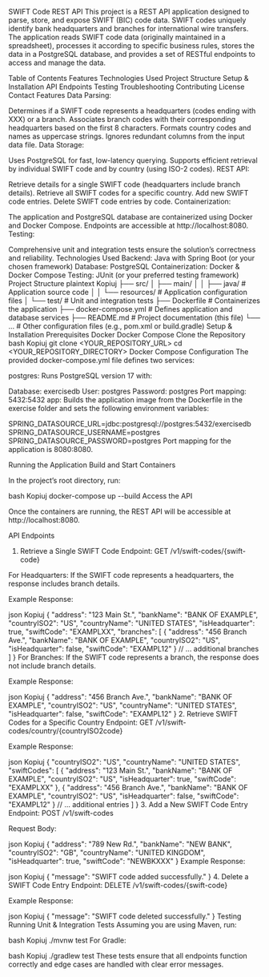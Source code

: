 SWIFT Code REST API
This project is a REST API application designed to parse, store, and expose SWIFT (BIC) code data. SWIFT codes uniquely identify bank headquarters and branches for international wire transfers. The application reads SWIFT code data (originally maintained in a spreadsheet), processes it according to specific business rules, stores the data in a PostgreSQL database, and provides a set of RESTful endpoints to access and manage the data.

Table of Contents
Features
Technologies Used
Project Structure
Setup & Installation
API Endpoints
Testing
Troubleshooting
Contributing
License
Contact
Features
Data Parsing:

Determines if a SWIFT code represents a headquarters (codes ending with XXX) or a branch.
Associates branch codes with their corresponding headquarters based on the first 8 characters.
Formats country codes and names as uppercase strings.
Ignores redundant columns from the input data file.
Data Storage:

Uses PostgreSQL for fast, low-latency querying.
Supports efficient retrieval by individual SWIFT code and by country (using ISO-2 codes).
REST API:

Retrieve details for a single SWIFT code (headquarters include branch details).
Retrieve all SWIFT codes for a specific country.
Add new SWIFT code entries.
Delete SWIFT code entries by code.
Containerization:

The application and PostgreSQL database are containerized using Docker and Docker Compose.
Endpoints are accessible at http://localhost:8080.
Testing:

Comprehensive unit and integration tests ensure the solution’s correctness and reliability.
Technologies Used
Backend: Java with Spring Boot (or your chosen framework)
Database: PostgreSQL
Containerization: Docker & Docker Compose
Testing: JUnit (or your preferred testing framework)
Project Structure
plaintext
Kopiuj
├── src/
│ ├── main/
│ │ ├── java/ # Application source code
│ │ └── resources/ # Application configuration files
│ └── test/ # Unit and integration tests
├── Dockerfile # Containerizes the application
├── docker-compose.yml # Defines application and database services
├── README.md # Project documentation (this file)
└── ... # Other configuration files (e.g., pom.xml or build.gradle)
Setup & Installation
Prerequisites
Docker
Docker Compose
Clone the Repository
bash
Kopiuj
git clone <YOUR_REPOSITORY_URL>
cd <YOUR_REPOSITORY_DIRECTORY>
Docker Compose Configuration
The provided docker-compose.yml file defines two services:

postgres:
Runs PostgreSQL version 17 with:

Database: exercisedb
User: postgres
Password: postgres
Port mapping: 5432:5432
app:
Builds the application image from the Dockerfile in the exercise folder and sets the following environment variables:

SPRING_DATASOURCE_URL=jdbc:postgresql://postgres:5432/exercisedb
SPRING_DATASOURCE_USERNAME=postgres
SPRING_DATASOURCE_PASSWORD=postgres
Port mapping for the application is 8080:8080.

Running the Application
Build and Start Containers

In the project’s root directory, run:

bash
Kopiuj
docker-compose up --build
Access the API

Once the containers are running, the REST API will be accessible at http://localhost:8080.

API Endpoints

1. Retrieve a Single SWIFT Code
   Endpoint:
   GET /v1/swift-codes/{swift-code}

For Headquarters:
If the SWIFT code represents a headquarters, the response includes branch details.

Example Response:

json
Kopiuj
{
"address": "123 Main St.",
"bankName": "BANK OF EXAMPLE",
"countryISO2": "US",
"countryName": "UNITED STATES",
"isHeadquarter": true,
"swiftCode": "EXAMPLXX",
"branches": [
{
"address": "456 Branch Ave.",
"bankName": "BANK OF EXAMPLE",
"countryISO2": "US",
"isHeadquarter": false,
"swiftCode": "EXAMPL12"
}
// ... additional branches
]
}
For Branches:
If the SWIFT code represents a branch, the response does not include branch details.

Example Response:

json
Kopiuj
{
"address": "456 Branch Ave.",
"bankName": "BANK OF EXAMPLE",
"countryISO2": "US",
"countryName": "UNITED STATES",
"isHeadquarter": false,
"swiftCode": "EXAMPL12"
} 2. Retrieve SWIFT Codes for a Specific Country
Endpoint:
GET /v1/swift-codes/country/{countryISO2code}

Example Response:

json
Kopiuj
{
"countryISO2": "US",
"countryName": "UNITED STATES",
"swiftCodes": [
{
"address": "123 Main St.",
"bankName": "BANK OF EXAMPLE",
"countryISO2": "US",
"isHeadquarter": true,
"swiftCode": "EXAMPLXX"
},
{
"address": "456 Branch Ave.",
"bankName": "BANK OF EXAMPLE",
"countryISO2": "US",
"isHeadquarter": false,
"swiftCode": "EXAMPL12"
}
// ... additional entries
]
} 3. Add a New SWIFT Code Entry
Endpoint:
POST /v1/swift-codes

Request Body:

json
Kopiuj
{
"address": "789 New Rd.",
"bankName": "NEW BANK",
"countryISO2": "GB",
"countryName": "UNITED KINGDOM",
"isHeadquarter": true,
"swiftCode": "NEWBKXXX"
}
Example Response:

json
Kopiuj
{
"message": "SWIFT code added successfully."
} 4. Delete a SWIFT Code Entry
Endpoint:
DELETE /v1/swift-codes/{swift-code}

Example Response:

json
Kopiuj
{
"message": "SWIFT code deleted successfully."
}
Testing
Running Unit & Integration Tests
Assuming you are using Maven, run:

bash
Kopiuj
./mvnw test
For Gradle:

bash
Kopiuj
./gradlew test
These tests ensure that all endpoints function correctly and edge cases are handled with clear error messages.
